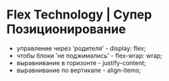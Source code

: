 # Flex Technology | Супер Позиционирование
- управление через 'родителя' - display: flex;
- чтобы блоки 'не поджимались' - flex-wrap: wrap;
- выравнивание в горизонте - justify-content;
- выравнивание по вертикале - align-items;
